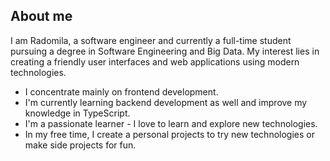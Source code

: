 ## About me 

I am Radomila, a software engineer and currently a full-time student pursuing a degree in Software Engineering and Big Data. 
My interest lies in creating a friendly user interfaces and web applications using modern technologies.

- I concentrate mainly on frontend development.
- I'm currently learning backend development as well and improve my knowledge in TypeScript.
- I'm a passionate learner - I love to learn and explore new technologies.
- In my free time, I create a personal projects to try new technologies or make side projects for fun. 
